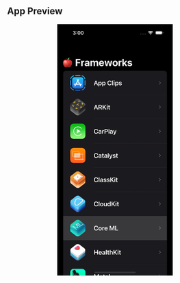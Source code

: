 ##  App Preview

<p align="center">
  <img src="Apple-Frameworks/framework.gif" alt="Weather App Demo" width="270"/>
</p>
